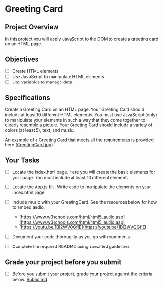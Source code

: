 # Greeting Card

## Project Overview
In this project you will apply JavaScript to the DOM to create a greeting card on an HTML page.  

## Objectives

- [ ] Create HTML elements
- [ ] Use JavaScript to manipulate HTML elements
- [ ] Use variables to manage data

## Specifications

Create a Greeting Card on an HTML page.  Your Greeting Card should include at least 10 different HTML elements.  You must use JavaScript (only) to manipulate your elements in such a way that they come together to clearly resemble a picture.   Your Greeting Card should include a variety of colors (at least 5), text, and music. 

An example of a Greeting Card that meets all the requirements is provided here ([GreetingCard.jpg](GreetingCard.jpg))

## Your Tasks

- [ ] Locate the index.html page.  Here you will create the basic elements for your page.  You must include at least 10 different elements. 
- [ ] Locate the App.js file.  Write code to manipulate the elements on your index.html page
- [ ] Include music with your GreetingCard.  See the resources below for how to embed audio, 

	* [https://www.w3schools.com/html/html5_audio.asp](https://www.w3schools.com/html/html5_audio.asp)
	* [https://youtu.be/1Bl2WVQGfiE](https://youtu.be/1Bl2WVQGfiE)

- [ ] Document your code thoroughly as you go with comments
- [ ] Complete the required README using specified guidelines

## Grade your project before you submit

- [ ] Before you submit your project, grade your project against the criteria below. 
	[Rubric.md](Rubric.md)
